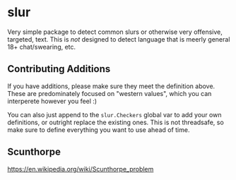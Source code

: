 # slur

Very simple package to detect common slurs or otherwise very offensive, targeted, text. This is *not* designed to detect language that is meerly general 18+ chat/swearing, etc.

## Contributing Additions

If you have additions, please make sure they meet the definition above. These are predominately focused on "western values", which you can interperete however you feel :)

You can also just append to the `slur.Checkers` global var to add your own definitions, or outright replace the existing ones. This is not
threadsafe, so make sure to define everything you want to use ahead of time.

## Scunthorpe

https://en.wikipedia.org/wiki/Scunthorpe_problem

